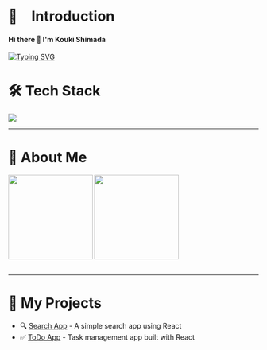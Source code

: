 # 👋　Introduction

#### Hi there 👋 I'm Kouki Shimada

[![Typing SVG](https://readme-typing-svg.demolab.com?font=Fira+Code&pause=1000&color=00F7FF&width=435&lines=I'm+a+Frontend+Developer;I+❤️+React%2C+JS+%26+Vite;Learning+Java+%26+Backend+Too)](https://git.io/typing-svg)

# 🛠 Tech Stack

![](https://skillicons.dev/icons?i=html,css,js,typescript,php,java,flutter)

---

# 👤 About Me

<a href="https://github.com/tocoteron">
  <img align="left" height="170px" src="https://github-readme-stats.vercel.app/api?username=tocoteron&count_private=true&show_icons=true&theme=dracula" />
</a>
<a href="https://github.com/tocoteron">
  <img align="left" height="170px" src="https://github-readme-stats.vercel.app/api/top-langs/?username=tocoteron&layout=compact&theme=dracula" />
</a>

<br clear="both" />
<br>

---

# 🚀 My Projects

- 🔍 [Search App](https://search-app-hazel-tau.vercel.app) - A simple search app using React  
- ✅ [ToDo App](https://my-todo-app-kappa-taupe.vercel.app) - Task management app built with React



